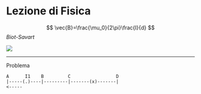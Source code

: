 # Lezione di Fisica

$$
\vec{B}=\frac{\mu_0}{2\pi}\frac{I}{d}
$$_Biot-Savart_

![](https://i.imgur.com/p14Lk06.jpg)

---

Problema
		
	A      I1    B         C                 D
	|-----(.)----|---------|-------(x)-------|
	<----- 
<!--stackedit_data:
eyJoaXN0b3J5IjpbMTY3NDk5MzM2MF19
-->
